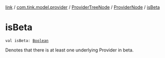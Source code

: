 [link](../../../index.md) / [com.tink.model.provider](../../index.md) / [ProviderTreeNode](../index.md) / [ProviderNode](index.md) / [isBeta](./is-beta.md)

# isBeta

`val isBeta: `[`Boolean`](https://kotlinlang.org/api/latest/jvm/stdlib/kotlin/-boolean/index.html)

Denotes that there is at least one underlying Provider in beta.

